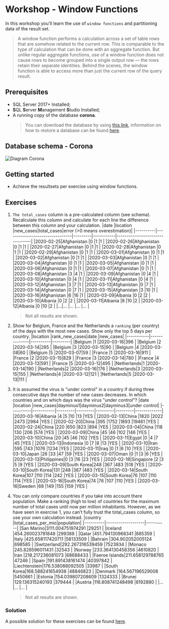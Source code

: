 # Workshop - Window Functions
In this workshop you'll learn the use of `window functions` and partitioning data of the result set.
> A window function performs a calculation across a set of table rows that are somehow related to the current row. This is comparable to the type of calculation that can be done with an aggregate function. But unlike regular aggregate functions, use of a window function does not cause rows to become grouped into a single output row — the rows retain their separate identities. Behind the scenes, the window function is able to access more than just the current row of the query result.

## Prerequisites
- SQL Server 2017+ Installed;
- **S**QL **S**erver **M**anagement **S**tudio Installed;
- A running copy of the database **corona**.
    > You can download the database by using [this link](https://github.com/HOGENT-Databases/DB2-Workshops/raw/master/databases/corona.bak), information on how to restore a database can be found [here](https://docs.microsoft.com/en-us/sql/relational-databases/backup-restore/restore-a-database-backup-using-ssms?view=sql-server-ver15). 

## Database schema - Corona
![Diagram Corona](/workshops/shared/images/diagrams/diagram-corona.png)

## Getting started
- Achieve the resultsets per exercise using window functions.

## Exercises
1. `The total_cases` column is a pre-calculated column (see schema). Recalculate this column and calculate for each line the difference between this column and your calculation. 
    |date      |location                        |new_cases|total_cases|error (>0 means overestimation)|
    |----------|--------------------------------|---------|-----------|--------------------------------|
    |2020-02-25|Afghanistan                     |0        |1          |1                               |
    |2020-02-26|Afghanistan                     |0        |1          |1                               |
    |2020-02-27|Afghanistan                     |0        |1          |1                               |
    |2020-02-28|Afghanistan                     |0        |1          |1                               |
    |2020-02-29|Afghanistan                     |0        |1          |1                               |
    |2020-03-01|Afghanistan                     |0        |1          |1                               |
    |2020-03-02|Afghanistan                     |0        |1          |1                               |
    |2020-03-03|Afghanistan                     |0        |1          |1                               |
    |2020-03-04|Afghanistan                     |0        |1          |1                               |
    |2020-03-05|Afghanistan                     |0        |1          |1                               |
    |2020-03-06|Afghanistan                     |0        |1          |1                               |
    |2020-03-07|Afghanistan                     |0        |1          |1                               |
    |2020-03-08|Afghanistan                     |3        |4          |1                               |
    |2020-03-09|Afghanistan                     |0        |4          |1                               |
    |2020-03-10|Afghanistan                     |0        |4          |1                               |
    |2020-03-11|Afghanistan                     |0        |4          |1                               |
    |2020-03-12|Afghanistan                     |3        |7          |1                               |
    |2020-03-13|Afghanistan                     |0        |7          |1                               |
    |2020-03-14|Afghanistan                     |0        |7          |1                               |
    |2020-03-15|Afghanistan                     |3        |10         |1                               |
    |2020-03-16|Afghanistan                     |6        |16         |1                               |
    |2020-03-09|Albania                         |0        |2          |2                               |
    |2020-03-10|Albania                         |0        |2          |2                               |
    |2020-03-11|Albania                         |8        |10         |2                               |
    |2020-03-12|Albania                         |0        |10         |2                               |
    |...|...                                    |...      |...        |...                             |
    > Not all results are shown.

2. Show for Belgium, France and the Netherlands a `ranking` (per country) of the days with the most new cases. Show only the top 5 days per country. 
    |location   |rank_new_cases|date      |new_cases|
    |-----------|--------------|----------|---------|
    |Belgium    |1             |2020-03-16|396      |
    |Belgium    |2             |2020-03-14|285      |
    |Belgium    |3             |2020-03-15|90       |
    |Belgium    |4             |2020-03-08|60       |
    |Belgium    |5             |2020-03-07|59       |
    |France     |1             |2020-03-16|911      |
    |France     |2             |2020-03-15|829      |
    |France     |3             |2020-03-14|780      |
    |France     |4             |2020-03-13|591      |
    |France     |5             |2020-03-12|495      |
    |Netherlands|1             |2020-03-14|190      |
    |Netherlands|2             |2020-03-16|176      |
    |Netherlands|3             |2020-03-15|155      |
    |Netherlands|4             |2020-03-12|121      |
    |Netherlands|5             |2020-03-13|111      |
3. It is assumed the virus is "under control" in a country if during three consecutive days 
the number of new cases decreases. In which countries and on which days was the virus "under control"?
    |date      |location   |new_cases|dayminus1|dayminus2|dayminus3|under control|
    |----------|-----------|---------|---------|---------|---------|-------------|
    |2020-03-16|Albania    |4        |5        |10       |13       |YES          |
    |2020-02-13|China      |1820     |2022     |2473     |2984     |YES          |
    |2020-02-20|China      |395      |1752     |1893     |19461    |YES          |
    |2020-02-24|China      |220      |650      |823      |894      |YES          |
    |2020-03-04|China      |118      |130      |206      |574      |YES          |
    |2020-03-09|China      |45       |46       |102      |146      |YES          |
    |2020-03-10|China      |20       |45       |46       |102      |YES          |
    |2020-03-11|Egypt      |0        |4        |7        |45       |YES          |
    |2020-03-13|Indonesia  |0        |7        |8        |13       |YES          |
    |2020-03-10|Iran       |595      |743      |1076     |1234     |YES          |
    |2020-03-11|Iraq       |0        |1        |6        |10       |YES          |
    |2020-03-10|Japan      |26       |33       |47       |59       |YES          |
    |2020-03-07|Oman       |0        |1        |3        |6        |YES          |
    |2020-03-13|Philippines|0        |3        |16       |23       |YES          |
    |2020-02-18|Singapore  |2        |3        |5        |9        |YES          |
    |2020-03-09|South Korea|248      |367      |483      |518      |YES          |
    |2020-03-10|South Korea|131      |248      |367      |483      |YES          |
    |2020-03-14|South Korea|107      |110      |114      |242      |YES          |
    |2020-03-15|South Korea|76       |107      |110      |114      |YES          |
    |2020-03-16|South Korea|74       |76       |107      |110      |YES          |
    |2020-03-16|Sweden     |68       |149      |155      |159      |YES          |

4. You can only compare countries if you take into account there population. Make a ranking (high to low) of countries for the maximum number of total cases until now per million inhabitants. However, as we have seen in exercise 1, you can’t fully trust the total_cases column, so use your own calculation instead. 
    |country   |total_cases_per_mio|population|
    |----------|-------------------|----------|
    |San Marino|3111.004751974291  |29251     |
    |Iceland   |454.260023781848   |299388    |
    |Qatar     |451.794130968341   |885359    |
    |Italy     |425.658117420711   |58133509  |
    |Bahrain   |304.902052005124   |698585    |
    |Switzerland|292.267316539459   |7523934   |
    |Monaco    |245.828596011431   |32543     |
    |Norway    |233.364130458356   |4610820   |
    |Iran      |218.217236081073   |68688433  |
    |Faeroe Islands|211.658129788765   |47246     |
    |Spain     |191.891438161474   |40397842  |
    |Liechtenstein|176.538088092505   |33987     |
    |South Korea|168.588241654938   |48846823  |
    |Denmark   |164.567196529008   |5450661   |
    |Estonia   |154.039807208609   |1324333   |
    |Brunei    |129.136315240193   |379444    |
    |Austria   |116.808741248498   |8192880   |
    |...       |...                |...   |
    > Not all results are shown.


### Solution
A possible solution for these exercises can be found [here](solutions/window-functions.md).
